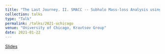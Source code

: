 ```yaml
---
title: "The Last Journey. II. SMACC -- Subhalo Mass-loss Analysis using Core Catalogs"
collection: talks
type: "Talk"
permalink: /talks/2021-uchicago
venue: "University of Chicago, Kravtsov Group"
date: 2021-01-22
---
```

[Slides](/files/UChicago_01_22_21.pdf)
